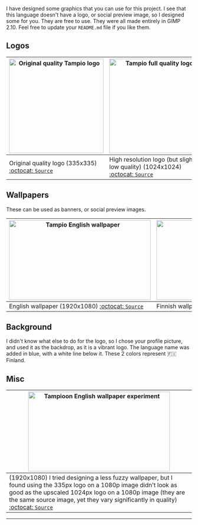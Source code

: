 I have designed some graphics that you can use for this project. I see that this language doesn't have a logo, or social preview image, so I designed some for you. They are free to use. They were all made entirely in GIMP 2.10. Feel free to update your `README.md` file if you like them.

## Logos

| <img src="https://github.com/fergusq/tampio/assets/65933340/374e6dc5-22de-4972-92e8-15128fc71bc6" alt="Original quality Tampio logo" width="256" height="256"> | <img src="https://github.com/fergusq/tampio/assets/65933340/b249a3db-22e4-423a-a68a-8959b4156ff7" alt="Tampio full quality logo" width="256" height="256"> |
|---|---|
| Original quality logo (335x335) [:octocat: `Source`](https://github.com/seanpm2001/Seanpm2001-Graphic-Design/blob/Seanpm2001_Graphic_Design/T/Tampio-Language/Logo/335px/PNG/HighCompression/TampioLanguage_335pxLogo_V1_HighCompression.png) | High resolution logo (but slightly low quality) (1024x1024) [:octocat: `Source`](https://github.com/seanpm2001/Seanpm2001-Graphic-Design/blob/Seanpm2001_Graphic_Design/T/Tampio-Language/Logo/1024px/PNG/HighCompression/TampioLanguage_1024pxLogo_V1_HighCompression.png) |

## Wallpapers

These can be used as banners, or social preview images.

| <img src="https://github.com/fergusq/tampio/assets/65933340/440e0046-e9a6-4d61-a370-0e8f8aafa7bf" alt="Tampio English wallpaper" width="384" height="216"> | <img src="https://github.com/fergusq/tampio/assets/65933340/d427a8a4-8ef9-49f4-8f7b-ebeeca650584" alt="Tampio Finnish wallpaper" width="384" height="216"> |
|---|---|
| English wallpaper (1920x1080) [:octocat: `Source`](https://github.com/seanpm2001/Seanpm2001-Graphic-Design/blob/Seanpm2001_Graphic_Design/T/Tampio-Language/Wallpaper/1080p/PNG/HighCompression/TampioLanguage_1080pWallpaper_V1_HighCompression.png) | Finnish wallpaper (1920x1080) [:octocat: `Source`](https://github.com/seanpm2001/Seanpm2001-Graphic-Design/blob/Seanpm2001_Graphic_Design/T/Tampio-Language/Wallpaper/1080p/PNG/HighCompression/TampioLanguage_1080pWallpaper_Finnish_V1_HighCompression.png)

## Background

I didn't know what else to do for the logo, so I chose your profile picture, and used it as the backdrop, as it is a vibrant logo. The language name was added in blue, with a white line below it. These 2 colors represent 🇫🇮️ Finland.

## Misc

| <img src="https://github.com/fergusq/tampio/assets/65933340/02f85e43-d5cc-4b7a-87cb-21190beff00a" alt="Tampioon English wallpaper experiment" width="384" height="216"> |
|---|
| (1920x1080) I tried designing a less fuzzy wallpaper, but I found using the 335px logo on a 1080p image didn't look as good as the upscaled 1024px logo on a 1080p image (they are the same source image, yet they vary significantly in quality) [:octocat: `Source`](https://github.com/seanpm2001/Seanpm2001-Graphic-Design/blob/Seanpm2001_Graphic_Design/T/Tampio-Language/Wallpaper/1080p/PNG/HighCompression/TampioLanguage_1080pWallpaper_V1_Variant335px_HighCompression.png) |

***
